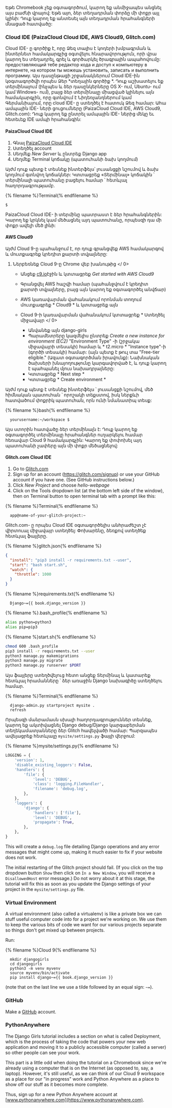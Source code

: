 Եթե ​​Chromebook չեք օգտագործում, կարող եք անմիջապես անցնել այս բաժնի վրայով: Եթե ​​այո, ձեր տեղադրման փորձը մի փոքր այլ կլինի: Դուք կարող եք անտեսել այն տեղադրման հրահանգների մնացած հատվածը:

### Cloud IDE (PaizaCloud Cloud IDE, AWS Cloud9, Glitch.com)

Cloud IDE- ը գործիք է, որը Ձեզ տալիս է կոդերի խմբագրման և ինտերնետ համակարգչից օգտվելու հնարավորություն, որի վրա կարող ես տեղադրել, գրել և գործարկել ծրագրային ապահովումը: предоставляющий тебе редактор кода и доступ к компьютеру в интернете, на котором ты можешь установить, записать и выполнить программу. Այս դասընթացի շրջանակներում Cloud IDE-ին կօգտագործվի որպես Ձեր *տեղային գործիք *. Դուք աշխատելու եք տերմինալում (ինչպես և ձեր դասընկերները OS X- ում, Ubuntu- ում կամ Windows- ում), բայց ձեր տերմինալը միացված կլինելու այն համակարգչին, որը գտնվում է Նիդեռլանդներում կամ Գերմանիայում, որը cloud IDE- ը ստեղծել է հատուկ Ձեզ համար: Ահա ամպային IDE- ների ցուցումները (PaizaCloud Cloud IDE, AWS Cloud9, Glitch.com): Դուք կարող եք ընտրել ամպային IDE- ներից մեկը եւ հետեւեք IDE ամպի հրահանգին:

#### PaizaCloud Cloud IDE 

1. Գնալ [PaizaCloud Cloud IDE](https://paiza.cloud/)
2. Ստեղծել account
3. Սեղմեք *New Server* և ընտրեք Django app
4. Սեղմեք Terminal կոճակը (պատուհանի ձախ կողմում)

Այժմ դուք պետք է տեսնեք ինտերֆեյս՝ լուսանցքի նշումով և ձախ կողմում գտնվող կոճակներ: Կտտացրեք «Տերմինալ» կոճակին ՝ տերմինալի պատուհանը բացելու համար ՝ հետևյալ հաղորդագրությամբ.

{% filename %}Terminal{% endfilename %}

    $
    

PaizaCloud Cloud IDE- ի տերմինը պատրաստ է ձեր հրահանգներին: Կարող եք կրկնել կամ մեծացնել այդ պատուհանը, որպեսզի դա մի փոքր ավելի մեծ լինի:

#### AWS Cloud9 

Այժմ Cloud 9-ը պահանջում է, որ դուք գրանցվեք AWS համակարգով և մուտքագրեք կրեդիտ քարտի տվյալները:

1. Ներբեռնեք Cloud 9-ը  Chrome վեբ խանութից </ 0></li> 
    
    - Անցեք [c9.io](https://c9.io)էջին և կտտացրեք *Get started with AWS Cloud9*
    - Գրանցվել AWS հաշվի համար (պահանջվում է կրեդիտ քարտի տվյալները, բայց այն կարող եք օգտագործել անվճար)
    - AWS կառավարման վահանակում որոնման տողում մուտքագրեք * Cloud9 * և կտտացրեք այն
    - Cloud 9-ի կառավարման վահանակում կտտացրեք * Ստեղծել միջավայր </ 0></li> 
        
        - Անվանեք այն django-girls
        - Պարամետրերը կազմելիս ընտրեք *Create a new instance for environment (EC2)* "Environment Type" -ի (շրջակա միջավայրի տեսակի) համար և * t2.micro * "Instance type"-ի (գործի տեսակի) համար: (այն պետք է թուլ տա "Free-tier eligible." (Ազատ օգտագործման իրավունք): Նախնական ծախսերի խնայողությունը կարգավորված է, և դուք կարող է պահպանել մյուս նախադրյալները:
        - Կտտացրեք * Next step *
        - Կտտացրեք * Create environment *</ol> 
        
        Այժմ դուք պետք է տեսնեք ինտերֆեյս ՝ լուսանցքի նշումով, մեծ հիմնական պատուհան ՝ որոշակի տեքստով, իսկ ներքևի հատվածում փոքրիկ պատուհան, որն ունի նմանատիպ տեսք:
        
        {% filename %}bash{% endfilename %}
        
            yourusername:~/workspace $
            
            
        
        Այս ստորին հատվածը ձեր տերմինալն է: Դուք կարող եք օգտագործել տերմինալը հրահանգներ ուղարկելու համար հեռավար Cloud 9 համակարգչին: Կարող եք փոփոխել այդ պատուհանի չափերը այն մի փոքր մեծացնելով:
        
        #### Glitch.com Cloud IDE
        
        1. Go to [Glitch.com](https://glitch.com/)
        2. Sign up for an account (https://glitch.com/signup) or use your GitHub account if you have one. (See GitHub instructions below.)
        3. Click *New Project* and choose *hello-webpage*
        4. Click on the Tools dropdown list (at the bottom left side of the window), then on Terminal button to open terminal tab with a prompt like this:
        
        {% filename %}Terminal{% endfilename %}
        
            app@name-of-your-glitch-project:~
            
        
        Glitch.com- ը որպես Cloud IDE օգտագործելիս անհրաժեշտ չէ վիրտուալ միջավայր ստեղծել: Փոխարենը, ձեռքով ստեղծեք հետևյալ ֆայլերը.
        
        {% filename %}glitch.json{% endfilename %}
        
        ```json
        {
          "install": "pip3 install -r requirements.txt --user",
          "start": "bash start.sh",
          "watch": {
            "throttle": 1000
          }
        }
        ```
        
        {% filename %}requirements.txt{% endfilename %}
        
            Django~={{ book.django_version }}
            
        
        {% filename %}.bash_profile{% endfilename %}
        
        ```bash
        alias python=python3
        alias pip=pip3
        ```
        
        {% filename %}start.sh{% endfilename %}
        
        ```bash
        chmod 600 .bash_profile
        pip3 install -r requirements.txt --user
        python3 manage.py makemigrations
        python3 manage.py migrate
        python3 manage.py runserver $PORT
        ```
        
        Այս ֆայլերը ստեղծվելուց հետո անցեք Տերմինալ և կատարեք հետևյալ հրամանները ՝ ձեր առաջին Django նախագիծը ստեղծելու համար.
        
        {% filename %}Terminal{% endfilename %}
        
            django-admin.py startproject mysite .
            refresh
            
        
        Որպեսզի մանրամասն սխալի հաղորդագրություններ տեսնեք, կարող եք ակտիվացնել Django debug/Django կարգաբերման տեղեկամատյանները ձեր Glitch հավելվածի համար: Պարզապես ավելացրեք հետևյալը `mysite/settings.py` ֆայլի վերջում:
        
        {% filename %}mysite/settings.py{% endfilename %}
        
        ```python
        LOGGING = {
            'version': 1,
            'disable_existing_loggers': False,
            'handlers': {
                'file': {
                    'level': 'DEBUG',
                    'class': 'logging.FileHandler',
                    'filename': 'debug.log',
                },
            },
            'loggers': {
                'django': {
                    'handlers': ['file'],
                    'level': 'DEBUG',
                    'propagate': True,
                },
            },
        }
        ```
        
        This will create a `debug.log` file detailing Django operations and any error messages that might come up, making it much easier to fix if your website does not work.
        
        The initial restarting of the Glitch project should fail. (If you click on the top dropdown button `Show` then click on `In a New Window`, you will receive a `DisallowedHost` error message.) Do not worry about it at this stage, the tutorial will fix this as soon as you update the Django settings of your project in the `mysite/settings.py` file.
        
        ### Virtual Environment
        
        A virtual environment (also called a virtualenv) is like a private box we can stuff useful computer code into for a project we're working on. We use them to keep the various bits of code we want for our various projects separate so things don't get mixed up between projects.
        
        Run:
        
        {% filename %}Cloud 9{% endfilename %}
        
            mkdir djangogirls
            cd djangogirls
            python3 -m venv myvenv
            source myvenv/bin/activate
            pip install django~={{ book.django_version }}
            
        
        (note that on the last line we use a tilde followed by an equal sign: `~=`).
        
        ### GitHub
        
        Make a [GitHub](https://github.com) account.
        
        ### PythonAnywhere 
        
        The Django Girls tutorial includes a section on what is called Deployment, which is the process of taking the code that powers your new web application and moving it to a publicly accessible computer (called a server) so other people can see your work.
        
        This part is a little odd when doing the tutorial on a Chromebook since we're already using a computer that is on the Internet (as opposed to, say, a laptop). However, it's still useful, as we can think of our Cloud 9 workspace as a place for our "in progress" work and Python Anywhere as a place to show off our stuff as it becomes more complete.
        
        Thus, sign up for a new Python Anywhere account at [www.pythonanywhere.com](https://www.pythonanywhere.com).